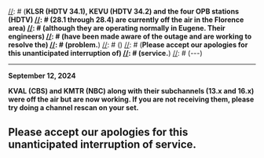 [//]: # (---)
[//]: # (**December 28, 2021**)
[//]: # ()
[//]: # (**KLSR (HDTV 34.1), KEVU (HDTV 34.2) and the four OPB stations (HDTV)
[//]: # (28.1 through 28.4) are currently off the air in the Florence area)
[//]: # (although they are operating normally in Eugene.  Their engineers)
[//]: # (have been made aware of the outage and are working to resolve the)
[//]: # (problem.**)
[//]: # ()
[//]: # (**Please accept our apologies for this unanticipated interruption of)
[//]: # (service.**)
[//]: # (---)

---
**September 12, 2024**

**KVAL (CBS) and KMTR (NBC) along with their subchannels (13.x and
16.x) were off the air but are now working.  If you are not receiving
them, please try doing a channel rescan on your set.**

**Please accept our apologies for this unanticipated interruption of
service.**
---
